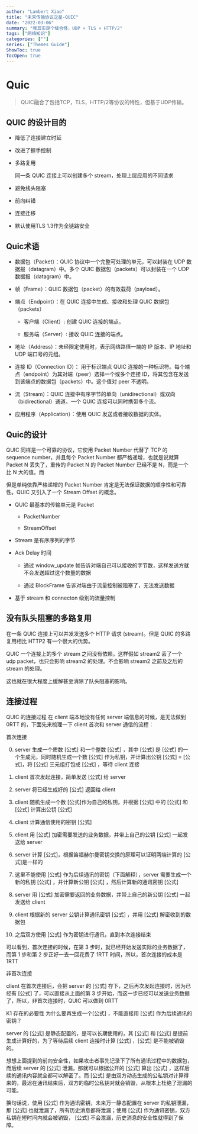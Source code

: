 ```yaml
---
author: "Lambert Xiao"
title: "未来传输协议之星-QUIC"
date: "2022-03-06"
summary: "我其实是个缝合怪，UDP + TLS + HTTP/2"
tags: ["网络知识"]
categories: [""]
series: ["Themes Guide"]
ShowToc: true
TocOpen: true
---
```


# Quic

> QUIC融合了包括TCP，TLS，HTTP/2等协议的特性，但基于UDP传输。

## QUIC 的设计目的

- 降低了连接建立时延
- 改进了握手控制
- 多路复用

    同一条 QUIC 连接上可以创建多个 stream，处理上层应用的不同请求

- 避免线头阻塞
- 前向纠错
- 连接迁移
- 默认使用TLS 1.3作为全链路安全

## Quic术语

- 数据包（Packet）：QUIC 协议中一个完整可处理的单元，可以封装在 UDP 数据报（datagram）中。多个 QUIC 数据包（packets）可以封装在一个 UDP 数据报（datagram）中。

- 帧（Frame）：QUIC 数据包（packet）的有效载荷（payload）。

- 端点（Endpoint）：在 QUIC 连接中生成、接收和处理 QUIC 数据包（packets）

    - 客户端（Client）: 创建 QUIC 连接的端点。

    - 服务端（Server）: 接收 QUIC 连接的端点。

- 地址（Address）：未经限定使用时，表示网络路径一端的 IP 版本、IP 地址和 UDP 端口号的元组。

- 连接 ID（Connection ID）： 用于标识端点 QUIC 连接的一种标识符。每个端点（endpoint）为其对端（peer）选择一个或多个连接 ID，将其包含在发送到该端点的数据包（packets）中。这个值对 peer 不透明。

- 流（Stream）：QUIC 连接中有序字节的单向（unidirectional）或双向（bidirectional）通道。一个 QUIC 连接可以同时携带多个流。

- 应用程序（Application）：使用 QUIC 发送或者接收数据的实体。



## Quic的设计

QUIC 同样是一个可靠的协议，它使用 Packet Number 代替了 TCP 的 sequence number，并且每个 Packet Number 都严格递增，也就是说就算 Packet N 丢失了，重传的 Packet N 的 Packet Number 已经不是 N，而是一个比 N 大的值。而

但是单纯依靠严格递增的 Packet Number 肯定是无法保证数据的顺序性和可靠性。QUIC 又引入了一个 Stream Offset 的概念。

- QUIC 最基本的传输单元是 Packet

    - PacketNumber

    - StreamOffset

- Stream 是有序序列的字节

- Ack Delay 时间

    - 通过 window_update 帧告诉对端自己可以接收的字节数，这样发送方就不会发送超过这个数量的数据

    - 通过 BlockFrame 告诉对端由于流量控制被阻塞了，无法发送数据

- 基于 stream 和 connecton 级别的流量控制

## 没有队头阻塞的多路复用

在一条 QUIC 连接上可以并发发送多个 HTTP 请求 (stream)。但是 QUIC 的多路复用相比 HTTP2 有一个很大的优势。

QUIC 一个连接上的多个 stream 之间没有依赖。这样假如 stream2 丢了一个 udp packet，也只会影响 stream2 的处理。不会影响 stream2 之前及之后的 stream 的处理。

这也就在很大程度上缓解甚至消除了队头阻塞的影响。

## 连接过程

QUIC 的连接过程
在 client 端本地没有任何 server 端信息的时候，是无法做到 0RTT 的，下面先来梳理一下 client 首次和 server 通信的流程：

首次连接

0. server 生成一个质数 [公式] 和一个整数 [公式] ，其中 [公式] 是 [公式] 的一个生成元，同时随机生成一个数 [公式] 作为私钥，并计算出公钥 [公式] = [公式]，将 [公式] 三元组打包成 [公式] ，等待 client 连接

1. client 首次发起连接，简单发送 [公式] 给 server

2. server 将已经生成好的 [公式] 返回给 client

3. client 随机生成一个数 [公式]作为自己的私钥，并根据 [公式] 中的 [公式] 和 [公式] 计算出公钥 [公式]

4. client 计算通信使用的密钥 [公式]

5. client 用 [公式] 加密需要发送的业务数据，并带上自己的公钥 [公式] 一起发送给 server

6. server 计算 [公式]，根据笛福赫尔曼密钥交换的原理可以证明两端计算的 [公式]是一样的

7. 这里不能使用 [公式] 作为后续通讯的密钥（下面解释），server 需要生成一个新的私钥 [公式] ，并计算新公钥 [公式] ，然后计算新的通讯密钥 [公式]

8. server 用 [公式] 加密需要返回的业务数据，并带上自己的新公钥 [公式] 一起发送给 client

9. client 根据新的 server 公钥计算通讯密钥 [公式] ，并用 [公式] 解密收到的数据包

10. 之后双方使用 [公式] 作为密钥进行通讯，直到本次连接结束

可以看到，首次连接的时候，在第 3 步时，就已经开始发送实际的业务数据了，而第 1 步和第 2 步正好一去一回花费了 1RTT 时间，所以，首次连接的成本是 1RTT


非首次连接

client 在首次连接后，会把 server 的 [公式] 存下，之后再次发起连接时，因为已经有 [公式] 了，可以直接从上面的第 3 步开始，而这一步已经可以发送业务数据了，所以，非首次连接时，QUIC 可以做到 0RTT

K1 存在的必要性
为什么要再生成一个[公式] ，不能直接用 [公式] 作为后续通讯的密钥？

server 的 [公式] 是静态配置的，是可以长期使用的，其 [公式] 和 [公式] 是提前生成计算好的，为了等待后续 client 连接时计算 [公式] ，[公式] 是不能被销毁的。

想想上面提到的前向安全性，如果攻击者事先记录下了所有通讯过程中的数据包，而后续 server 的 [公式] 泄漏，那就可以根据公开的 [公式] 算出 [公式] ，这样后续的通讯内容就全都可以解密了。而 [公式] 是由双方动态生成的公私钥对计算得来的，最迟在通讯结束后，双方的临时公私钥对就会销毁，从根本上杜绝了泄漏的可能。

换句话说，使用 [公式] 作为通讯密钥，未来万一静态配置在 server 的私钥泄漏，那 [公式] 也就泄漏了，所有历史消息都将泄漏；使用 [公式] 作为通讯密钥，双方私钥在短时间内就会被销毁， [公式] 不会泄漏，历史消息的安全性就得到了保障。

